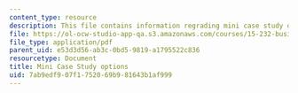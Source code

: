 ```yaml
---
content_type: resource
description: This file contains information regrading mini case study options.
file: https://ol-ocw-studio-app-qa.s3.amazonaws.com/courses/15-232-business-model-innovation-global-health-in-frontier-markets-fall-2013/7ab9edf907f1752069b981643b1af999_MIT15_232F13_OptMinCaseStu.pdf
file_type: application/pdf
parent_uid: e53d3d56-ab3c-0bd5-9819-a1795522c836
resourcetype: Document
title: Mini Case Study options
uid: 7ab9edf9-07f1-7520-69b9-81643b1af999
---
```

